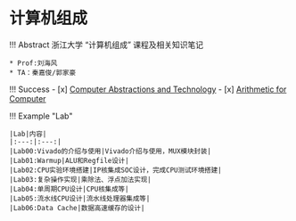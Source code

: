 # 计算机组成

!!! Abstract
    浙江大学 “计算机组成” 课程及相关知识笔记
    
    * Prof:刘海风
    * TA：秦嘉俊/郭家豪

!!! Success
    - [x] [Computer Abstractions and Technology](CO1.md)
    - [x] [Arithmetic for Computer](CO2.md)

!!! Example "Lab"

    |Lab|内容|
    |:---:|:---:|
    |Lab00:Vivado的介绍与使用|Vivado介绍与使用，MUX模块封装|
    |Lab01:Warmup|ALU和Regfile设计|
    |Lab02:CPU实验环境搭建|IP核集成SOC设计，完成CPU测试环境搭建|
    |Lab03:复杂操作实现|乘除法、浮点加法实现|
    |Lab04:单周期CPU设计|CPU核集成等|
    |Lab05:流水线CPU设计|流水线处理器集成等|
    |Lab06:Data Cache|数据高速缓存的设计|